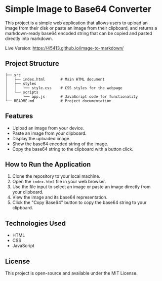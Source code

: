 # Simple Image to Base64 Converter

This project is a simple web application that allows users to upload an image from their disk or paste an image from their clipboard, and returns a markdown-ready base64 encoded string that can be copied and pasted directly into markdown.

Live Version: https://45413.github.io/image-to-markdown/

## Project Structure

```
├── src
│   ├── index.html       # Main HTML document
│   ├── styles
│   │   └── style.css    # CSS styles for the webpage
│   └── scripts
│       └── app.js       # JavaScript code for functionality
└── README.md            # Project documentation
```

## Features

- Upload an image from your device.
- Paste an image from your clipboard.
- Display the uploaded image.
- Show the base64 encoded string of the image.
- Copy the base64 string to the clipboard with a button click.

## How to Run the Application

1. Clone the repository to your local machine.
2. Open the `index.html` file in your web browser.
3. Use the file input to select an image or paste an image directly from your clipboard.
4. View the image and its base64 representation.
5. Click the "Copy Base64" button to copy the base64 string to your clipboard.

## Technologies Used

- HTML
- CSS
- JavaScript

## License

This project is open-source and available under the MIT License.